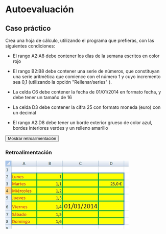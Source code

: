 
# Autoevaluación

## Caso práctico

Crea una hoja de cálculo, utilizando el programa que prefieras, con las siguientes condiciones:

- El rango A2:A8 debe contener los días de la semana escritos en color rojo 

- El rango B2:B8 debe contener una serie de números, que constituyan una serie aritmética que comience con el número 1 y cuyo incremento sea 0,1 (utilizando la opción "Rellenar/series" ).

- La celda C6 debe contener la fecha de 01/01/2014 en formato fecha, y debe tener un tamaño de 16

- La celda D3 debe contener la cifra 25 con formato moneda (euro) con un decimal

- El rango A2:D8 debe tener un borde exterior grueso de color azul, bordes interiores verdes y un relleno amarillo

<script type="text/javascript">var feedbackquesFeedback0b38text = "Mostrar retroalimentación";</script><input class="feedbackbutton" name="toggle-feedback-quesFeedback0b38" onclick="$exe.toggleFeedback(this,true);return false" type="button" value="Mostrar retroalimentación"/>

### Retroalimentación


![](img/Captura_16.jpg)

